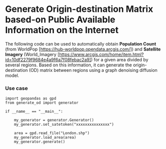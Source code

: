 # Generate Origin-destination Matrix based-on Public Available Information on the Internet
The following code can be used to automatically obtain **Population Count** (from WorldPop [https://hub-worldpop.opendata.arcgis.com/]) and **Satellite Imagery** (World_Imagery [https://www.arcgis.com/home/item.html?id=10df2279f9684e4a9f6a7f08febac2a9]) for a given area divided by several regions. Based on this information, it can generate the origin-destination (OD) matrix between regions using a graph denoising diffusion model.

### Use case

    import geopandas as gpd
    from generate_od import generator
    
    if __name__ == "__main__":
    
        my_generator = generator.Generator()
        my_generator.set_satetoken("xxxxxxxxxxxxxxx")
    
        area = gpd.read_file("London.shp")
        my_generator.load_area(area)
        my_generator.generate()

